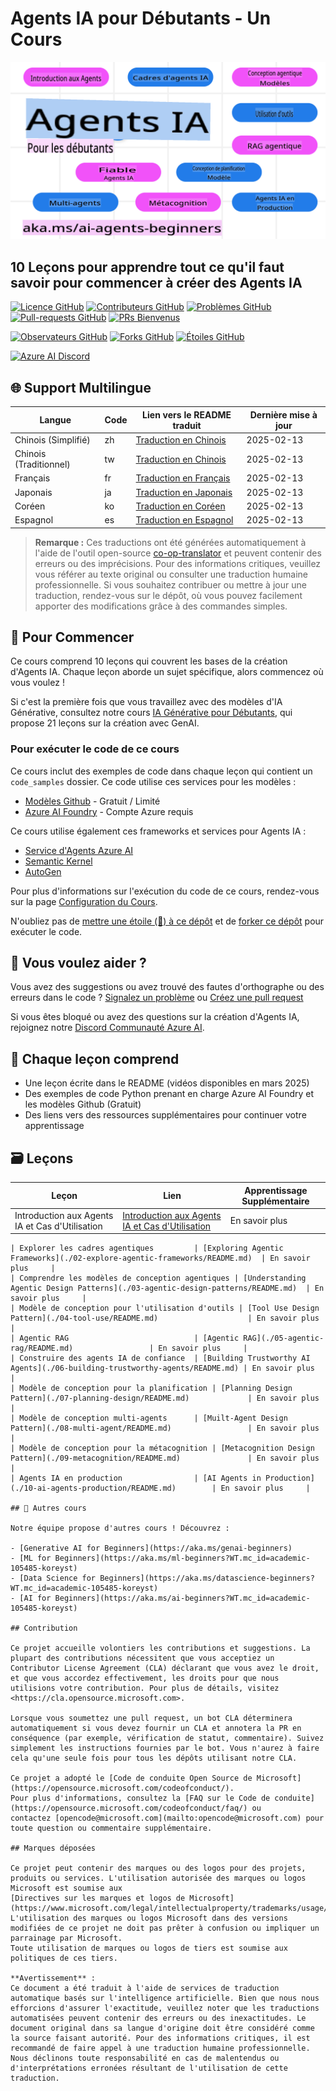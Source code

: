 # Agents IA pour Débutants - Un Cours

![IA Générative pour Débutants](../../translated_images/repo-thumbnail.fdd5f487bb7274d4a08459d76907ec4914de268c99637e9af082b1d3eb0730e2.fr.png?WT.mc_id=academic-105485-koreyst)

## 10 Leçons pour apprendre tout ce qu'il faut savoir pour commencer à créer des Agents IA

[![Licence GitHub](https://img.shields.io/github/license/microsoft/ai-agents-for-beginners.svg)](https://github.com/microsoft/ai-agents-for-beginners/blob/master/LICENSE?WT.mc_id=academic-105485-koreyst)
[![Contributeurs GitHub](https://img.shields.io/github/contributors/microsoft/ai-agents-for-beginners.svg)](https://GitHub.com/microsoft/ai-agents-for-beginners/graphs/contributors/?WT.mc_id=academic-105485-koreyst)
[![Problèmes GitHub](https://img.shields.io/github/issues/microsoft/ai-agents-for-beginners.svg)](https://GitHub.com/microsoft/ai-agents-for-beginners/issues/?WT.mc_id=academic-105485-koreyst)
[![Pull-requests GitHub](https://img.shields.io/github/issues-pr/microsoft/ai-agents-for-beginners.svg)](https://GitHub.com/microsoft/ai-agents-for-beginners/pulls/?WT.mc_id=academic-105485-koreyst)
[![PRs Bienvenus](https://img.shields.io/badge/PRs-welcome-brightgreen.svg?style=flat-square)](http://makeapullrequest.com?WT.mc_id=academic-105485-koreyst)

[![Observateurs GitHub](https://img.shields.io/github/watchers/microsoft/ai-agents-for-beginners.svg?style=social&label=Watch)](https://GitHub.com/microsoft/ai-agents-for-beginners/watchers/?WT.mc_id=academic-105485-koreyst)
[![Forks GitHub](https://img.shields.io/github/forks/microsoft/ai-agents-for-beginners.svg?style=social&label=Fork)](https://GitHub.com/microsoft/ai-agents-for-beginners/network/?WT.mc_id=academic-105485-koreyst)
[![Étoiles GitHub](https://img.shields.io/github/stars/microsoft/ai-agents-for-beginners.svg?style=social&label=Star)](https://GitHub.com/microsoft/ai-agents-for-beginners/stargazers/?WT.mc_id=academic-105485-koreyst)

[![Azure AI Discord](https://dcbadge.limes.pink/api/server/kzRShWzttr)](https://discord.gg/kzRShWzttr)

## 🌐 Support Multilingue

| Langue               | Code | Lien vers le README traduit                           | Dernière mise à jour |
|----------------------|------|------------------------------------------------------|-----------------------|
| Chinois (Simplifié)  | zh   | [Traduction en Chinois](../zh/README.md)  | 2025-02-13           |
| Chinois (Traditionnel)| tw   | [Traduction en Chinois](../tw/README.md)  | 2025-02-13           |
| Français             | fr   | [Traduction en Français](./README.md) | 2025-02-13           |
| Japonais             | ja   | [Traduction en Japonais](../ja/README.md) | 2025-02-13           |
| Coréen               | ko   | [Traduction en Coréen](../ko/README.md)   | 2025-02-13           |
| Espagnol             | es   | [Traduction en Espagnol](../es/README.md) | 2025-02-13           |

> **Remarque :**
> Ces traductions ont été générées automatiquement à l'aide de l'outil open-source [co-op-translator](https://github.com/Azure/co-op-translator) et peuvent contenir des erreurs ou des imprécisions. Pour des informations critiques, veuillez vous référer au texte original ou consulter une traduction humaine professionnelle. Si vous souhaitez contribuer ou mettre à jour une traduction, rendez-vous sur le dépôt, où vous pouvez facilement apporter des modifications grâce à des commandes simples.

## 🌱 Pour Commencer

Ce cours comprend 10 leçons qui couvrent les bases de la création d'Agents IA. Chaque leçon aborde un sujet spécifique, alors commencez où vous voulez !

Si c'est la première fois que vous travaillez avec des modèles d'IA Générative, consultez notre cours [IA Générative pour Débutants](https://aka.ms/genai-beginners), qui propose 21 leçons sur la création avec GenAI.

### Pour exécuter le code de ce cours

Ce cours inclut des exemples de code dans chaque leçon qui contient un `code_samples` dossier. Ce code utilise ces services pour les modèles :

- [Modèles Github](https://aka.ms/ai-agents-beginners/github-models) - Gratuit / Limité
- [Azure AI Foundry](https://aka.ms/ai-agents-beginners/ai-foundry) - Compte Azure requis

Ce cours utilise également ces frameworks et services pour Agents IA :

- [Service d'Agents Azure AI](https://aka.ms/ai-agents-beginners/ai-agent-service)
- [Semantic Kernel](https://aka.ms/ai-agents-beginners/semantic-kernel)
- [AutoGen](https://aka.ms/ai-agents/autogen)

Pour plus d'informations sur l'exécution du code de ce cours, rendez-vous sur la page [Configuration du Cours](./00-course-setup/README.md).

N'oubliez pas de [mettre une étoile (🌟) à ce dépôt](https://docs.github.com/en/get-started/exploring-projects-on-github/saving-repositories-with-stars?WT.mc_id=academic-105485-koreyst) et de [forker ce dépôt](https://github.com/microsoft/ai-agents-for-beginners/fork) pour exécuter le code.

## 🙏 Vous voulez aider ?

Vous avez des suggestions ou avez trouvé des fautes d'orthographe ou des erreurs dans le code ? [Signalez un problème](https://github.com/microsoft/ai-agents-for-beginners/issues?WT.mc_id=academic-105485-koreyst) ou [Créez une pull request](https://github.com/microsoft/ai-agents-for-beginners/pulls?WT.mc_id=academic-105485-koreyst)

Si vous êtes bloqué ou avez des questions sur la création d'Agents IA, rejoignez notre [Discord Communauté Azure AI](https://discord.gg/kzRShWzttr).

## 📂 Chaque leçon comprend

- Une leçon écrite dans le README (vidéos disponibles en mars 2025)
- Des exemples de code Python prenant en charge Azure AI Foundry et les modèles Github (Gratuit)
- Des liens vers des ressources supplémentaires pour continuer votre apprentissage

## 🗃️ Leçons

| **Leçon**                            | **Lien**                                   | **Apprentissage Supplémentaire** |
|---------------------------------------|--------------------------------------------|-----------------------------------|
| Introduction aux Agents IA et Cas d'Utilisation | [Introduction aux Agents IA et Cas d'Utilisation](./01-intro-to-ai-agents/README.md) | En savoir plus                   |
```
| Explorer les cadres agentiques         | [Exploring Agentic Frameworks](./02-explore-agentic-frameworks/README.md)  | En savoir plus     |
| Comprendre les modèles de conception agentiques | [Understanding Agentic Design Patterns](./03-agentic-design-patterns/README.md)  | En savoir plus     |
| Modèle de conception pour l'utilisation d'outils | [Tool Use Design Pattern](./04-tool-use/README.md)                    | En savoir plus     |
| Agentic RAG                            | [Agentic RAG](./05-agentic-rag/README.md)                 | En savoir plus     |
| Construire des agents IA de confiance  | [Building Trustworthy AI Agents](./06-building-trustworthy-agents/README.md) | En savoir plus     |
| Modèle de conception pour la planification | [Planning Design Pattern](./07-planning-design/README.md)             | En savoir plus     |
| Modèle de conception multi-agents      | [Muilt-Agent Design Pattern](./08-multi-agent/README.md)                 | En savoir plus     |
| Modèle de conception pour la métacognition | [Metacognition Design Pattern](./09-metacognition/README.md)               | En savoir plus     |
| Agents IA en production                | [AI Agents in Production](./10-ai-agents-production/README.md)        | En savoir plus     |

## 🎒 Autres cours

Notre équipe propose d'autres cours ! Découvrez :

- [Generative AI for Beginners](https://aka.ms/genai-beginners)
- [ML for Beginners](https://aka.ms/ml-beginners?WT.mc_id=academic-105485-koreyst)
- [Data Science for Beginners](https://aka.ms/datascience-beginners?WT.mc_id=academic-105485-koreyst)
- [AI for Beginners](https://aka.ms/ai-beginners?WT.mc_id=academic-105485-koreyst)

## Contribution

Ce projet accueille volontiers les contributions et suggestions. La plupart des contributions nécessitent que vous acceptiez un
Contributor License Agreement (CLA) déclarant que vous avez le droit, et que vous accordez effectivement, les droits pour que nous utilisions votre contribution. Pour plus de détails, visitez <https://cla.opensource.microsoft.com>.

Lorsque vous soumettez une pull request, un bot CLA déterminera automatiquement si vous devez fournir un CLA et annotera la PR en conséquence (par exemple, vérification de statut, commentaire). Suivez simplement les instructions fournies par le bot. Vous n'aurez à faire cela qu'une seule fois pour tous les dépôts utilisant notre CLA.

Ce projet a adopté le [Code de conduite Open Source de Microsoft](https://opensource.microsoft.com/codeofconduct/).
Pour plus d'informations, consultez la [FAQ sur le Code de conduite](https://opensource.microsoft.com/codeofconduct/faq/) ou
contactez [opencode@microsoft.com](mailto:opencode@microsoft.com) pour toute question ou commentaire supplémentaire.

## Marques déposées

Ce projet peut contenir des marques ou des logos pour des projets, produits ou services. L'utilisation autorisée des marques ou logos Microsoft est soumise aux
[Directives sur les marques et logos de Microsoft](https://www.microsoft.com/legal/intellectualproperty/trademarks/usage/general).
L'utilisation des marques ou logos Microsoft dans des versions modifiées de ce projet ne doit pas prêter à confusion ou impliquer un parrainage par Microsoft.
Toute utilisation de marques ou logos de tiers est soumise aux politiques de ces tiers.

**Avertissement** :  
Ce document a été traduit à l'aide de services de traduction automatique basés sur l'intelligence artificielle. Bien que nous nous efforcions d'assurer l'exactitude, veuillez noter que les traductions automatisées peuvent contenir des erreurs ou des inexactitudes. Le document original dans sa langue d'origine doit être considéré comme la source faisant autorité. Pour des informations critiques, il est recommandé de faire appel à une traduction humaine professionnelle. Nous déclinons toute responsabilité en cas de malentendus ou d'interprétations erronées résultant de l'utilisation de cette traduction.